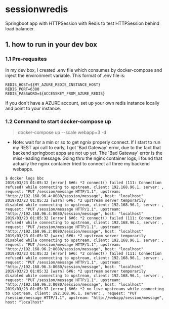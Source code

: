 # sessionwredis

Springboot app with HTTPSession with Redis to test HTTPSession behind load balancer.


## 1. how to run in your dev box

### 1.1 Pre-requsites

In my dev box, I created .env file which consumes by docker-compose and inject the environment variable. This format of .env file is:
```
REDIS_HOST=${MY_AZURE_REDIS_INSTANCE_HOST}
REDIS_PORT=6380
REDIS_PASSWORD=${ACCESSKEY_FROM_AZURE_REDIS}
```
If you don't have a AZURE account, set up your own redis instance locally and point to your instance.

### 1.2 Command to start docker-compose up
> docker-compose up --scale webapp=3 -d

* Note: wait for a min or so to get ngnix properly connect. If I start to run my REST api call to early, I got 'Bad Gateway' error, due to the fact that backend springboot apps are not up yet. The 'Bad Gateway' error is the miss-leading message. Going thru the nginx container logs, i found that actually the nginx container tried to connect all three my backend webapps.

```
$ docker logs bbc
2019/03/23 01:05:32 [error] 6#6: *2 connect() failed (111: Connection refused) while connecting to upstream, client: 192.168.96.1, server: , request: "PUT /session/message HTTP/1.1", upstream: "http://192.168.96.4:8080/session/message", host: "localhost"
2019/03/23 01:05:32 [warn] 6#6: *2 upstream server temporarily disabled while connecting to upstream, client: 192.168.96.1, server: , request: "PUT /session/message HTTP/1.1", upstream: "http://192.168.96.4:8080/session/message", host: "localhost"
2019/03/23 01:05:32 [error] 6#6: *2 connect() failed (111: Connection refused) while connecting to upstream, client: 192.168.96.1, server: , request: "PUT /session/message HTTP/1.1", upstream: "http://192.168.96.2:8080/session/message", host: "localhost"
2019/03/23 01:05:32 [warn] 6#6: *2 upstream server temporarily disabled while connecting to upstream, client: 192.168.96.1, server: , request: "PUT /session/message HTTP/1.1", upstream: "http://192.168.96.2:8080/session/message", host: "localhost"
2019/03/23 01:05:32 [error] 6#6: *2 connect() failed (111: Connection refused) while connecting to upstream, client: 192.168.96.1, server: , request: "PUT /session/message HTTP/1.1", upstream: "http://192.168.96.3:8080/session/message", host: "localhost"
2019/03/23 01:05:32 [warn] 6#6: *2 upstream server temporarily disabled while connecting to upstream, client: 192.168.96.1, server: , request: "PUT /session/message HTTP/1.1", upstream: "http://192.168.96.3:8080/session/message", host: "localhost"
2019/03/23 01:05:37 [error] 6#6: *2 no live upstreams while connecting to upstream, client: 192.168.96.1, server: , request: "PUT /session/message HTTP/1.1", upstream: "http://webapp/session/message", host: "localhost"
```
